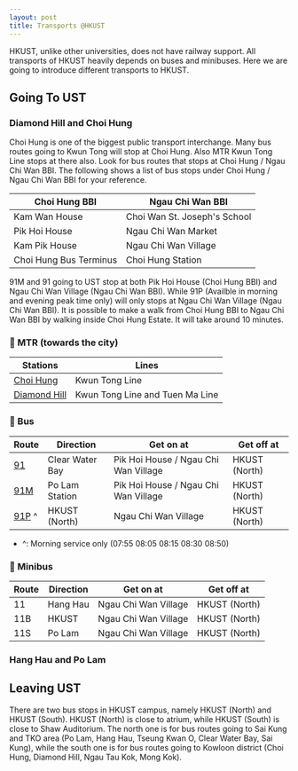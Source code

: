 ```yaml
---
layout: post
title: Transports @HKUST
---
```


HKUST, unlike other universities, does not have railway support. All transports of HKUST heavily depends on buses and minibuses. Here we are going to introduce different transports to HKUST.

## Going To UST

### Diamond Hill and Choi Hung

Choi Hung is one of the biggest public transport interchange. Many bus routes going to Kwun Tong will stop at Choi Hung. Also MTR Kwun Tong Line stops at there also. Look for bus routes that stops at Choi Hung / Ngau Chi Wan BBI. The following shows a list of bus stops under Choi Hung / Ngau Chi Wan BBI for your reference.

| Choi Hung BBI          | Ngau Chi Wan BBI             |
|------------------------|------------------------------|
| Kam Wan House          | Choi Wan St. Joseph's School |
| Pik Hoi House          | Ngau Chi Wan Market          |
| Kam Pik House          | Ngau Chi Wan Village         |
| Choi Hung Bus Terminus | Choi Hung Station            |

91M and 91 going to UST stop at both Pik Hoi House (Choi Hung BBI) and Ngau Chi Wan Village (Ngau Chi Wan BBI). While 91P (Availble in morning and evening peak time only) will only stops at Ngau Chi Wan Village (Ngau Chi Wan BBI). It is possible to make a walk from Choi Hung BBI to Ngau Chi Wan BBI by walking inside Choi Hung Estate. It will take around 10 minutes.

### 🚉 MTR (towards the city)

| Stations     | Lines                           |
| ------------ | ------------------------------- |
| [Choi Hung](https://en.wikipedia.org/wiki/Choi_Hung_station)    | Kwun Tong Line                  |
| [Diamond Hill](https://en.wikipedia.org/wiki/Diamond_Hill_station) | Kwun Tong Line and Tuen Ma Line |

### 🚌 Bus

| Route | Direction       | Get on at                            | Get off at    |
| ----- | --------------- | ------------------------------------ | ------------- |
| [91](https://search.kmb.hk/KMBWebSite/?action=routesearch&route=91&lang=en)    | Clear Water Bay | Pik Hoi House / Ngau Chi Wan Village | HKUST (North) |
| [91M](https://search.kmb.hk/KMBWebSite/?action=routesearch&route=91M&lang=en)   | Po Lam Station  | Pik Hoi House / Ngau Chi Wan Village | HKUST (North) |
| [91P](https://search.kmb.hk/KMBWebSite/?action=routesearch&route=91P&lang=en) ^   | HKUST (North)   | Ngau Chi Wan Village                 | HKUST (North) |

- ^: Morning service only (07:55 08:05 08:15 08:30 08:50)

### 🚌 Minibus

| Route | Direction | Get on at            | Get off at    |
| ----- | --------- | -------------------- | ------------- |
| 11    | Hang Hau  | Ngau Chi Wan Village | HKUST (North) |
| 11B   | HKUST     | Ngau Chi Wan Village | HKUST (North) |
| 11S   | Po Lam    | Ngau Chi Wan Village | HKUST (North) |

### Hang Hau and Po Lam

## Leaving UST

There are two bus stops in HKUST campus, namely HKUST (North) and HKUST (South). HKUST (North) is close to atrium, while HKUST (South) is close to Shaw Auditorium. The north one is for bus routes going to Sai Kung and TKO area (Po Lam, Hang Hau, Tseung Kwan O, Clear Water Bay, Sai Kung), while the south one is for bus routes going to Kowloon district (Choi Hung, Diamond Hill, Ngau Tau Kok, Mong Kok).
